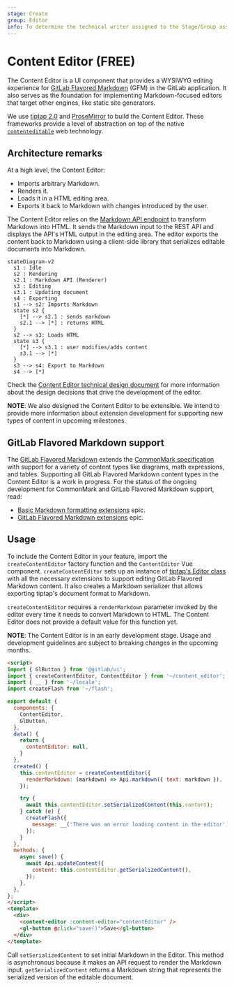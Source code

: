 ```yaml
---
stage: Create
group: Editor
info: To determine the technical writer assigned to the Stage/Group associated with this page, see https://about.gitlab.com/handbook/engineering/ux/technical-writing/#assignments
---
```


# Content Editor **(FREE)**

The Content Editor is a UI component that provides a WYSIWYG editing
experience for [GitLab Flavored Markdown](../../user/markdown.md) (GFM) in the GitLab application.
It also serves as the foundation for implementing Markdown-focused editors
that target other engines, like static site generators.

We use [tiptap 2.0](https://www.tiptap.dev/) and [ProseMirror](https://prosemirror.net/)
to build the Content Editor. These frameworks provide a level of abstraction on top of
the native
[`contenteditable`](https://developer.mozilla.org/en-US/docs/Web/Guide/HTML/Editable_content) web technology.

## Architecture remarks

At a high level, the Content Editor:

- Imports arbitrary Markdown.
- Renders it.
- Loads it in a HTML editing area.
- Exports it back to Markdown with changes introduced by the user.

The Content Editor relies on the
[Markdown API endpoint](../../api/markdown.md) to transform Markdown
into HTML. It sends the Markdown input to the REST API and displays the API's
HTML output in the editing area. The editor exports the content back to Markdown
using a client-side library that serializes editable documents into Markdown.

```mermaid
stateDiagram-v2
  s1 : Idle
  s2 : Rendering
  s2.1 : Markdown API (Renderer)
  s3 : Editing
  s3.1 : Updating document
  s4 : Exporting
  s1 --> s2: Imports Markdown
  state s2 {
    [*] --> s2.1 : sends markdown
    s2.1 --> [*] : returns HTML
  }
  s2 --> s3: Loads HTML
  state s3 {
    [*] --> s3.1 : user modifies/adds content
    s3.1 --> [*]
  }
  s3 --> s4: Export to Markdown
  s4 --> [*]
```

Check the [Content Editor technical design document](https://docs.google.com/document/d/1fKOiWpdHned4KOLVOOFYVvX1euEjMP5rTntUhpapdBg)
for more information about the design decisions that drive the development of the editor.

**NOTE**: We also designed the Content Editor to be extensible. We intend to provide
more information about extension development for supporting new types of content in upcoming
milestones.

## GitLab Flavored Markdown support

The [GitLab Flavored Markdown](../../user/markdown.md) extends
the [CommonMark specification](https://spec.commonmark.org/0.29/) with support for a
variety of content types like diagrams, math expressions, and tables. Supporting
all GitLab Flavored Markdown content types in the Content Editor is a work in progress. For
the status of the ongoing development for CommonMark and GitLab Flavored Markdown support, read:

- [Basic Markdown formatting extensions](https://gitlab.com/groups/gitlab-org/-/epics/5404) epic.
- [GitLab Flavored Markdown extensions](https://gitlab.com/groups/gitlab-org/-/epics/5438) epic.

## Usage

To include the Content Editor in your feature, import the `createContentEditor` factory
function and the `ContentEditor` Vue component. `createContentEditor` sets up an instance
of [tiptap's Editor class](https://www.tiptap.dev/api/editor) with all the necessary
extensions to support editing GitLab Flavored Markdown content. It also creates
a Markdown serializer that allows exporting tiptap's document format to Markdown.

`createContentEditor` requires a `renderMarkdown` parameter invoked
by the editor every time it needs to convert Markdown to HTML. The Content Editor
does not provide a default value for this function yet.

**NOTE**: The Content Editor is in an early development stage. Usage and development
guidelines are subject to breaking changes in the upcoming months.

```html
<script>
import { GlButton } from '@gitlab/ui';
import { createContentEditor, ContentEditor } from '~/content_editor';
import { __ } from '~/locale';
import createFlash from '~/flash';

export default {
  components: {
    ContentEditor,
    GlButton,
  },
  data() {
    return {
      contentEditor: null,
    }
  },
  created() {
    this.contentEditor = createContentEditor({
      renderMarkdown: (markdown) => Api.markdown({ text: markdown }),
    });

    try {
      await this.contentEditor.setSerializedContent(this.content);
    } catch (e) {
      createFlash({
        message: __('There was an error loading content in the editor'), error: e
      });
    }
  },
  methods: {
    async save() {
      await Api.updateContent({
        content: this.contentEditor.getSerializedContent(),
      });
    },
  },
};
</script>
<template>
  <div>
    <content-editor :content-editor="contentEditor" />
    <gl-button @click="save()">Save</gl-button>
  </div>
</template>
```

Call `setSerializedContent` to set initial Markdown in the Editor. This method is
asynchronous because it makes an API request to render the Markdown input.
`getSerializedContent` returns a Markdown string that represents the serialized
version of the editable document.
